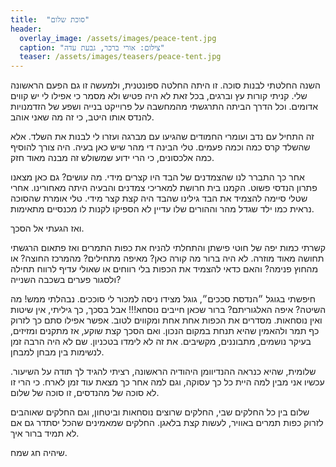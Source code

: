 ```yaml
---
title:  "סוכת שלום"
header:
  overlay_image: /assets/images/peace-tent.jpg
  caption: "צילום: אורי ברכר, גבעת עדה"
  teaser: /assets/images/teasers/peace-tent.jpg
---
```

השנה החלטתי לבנות סוכה. זו היתה החלטה ספונטנית, <!--more-->ולמעשה זו גם הפעם הראשונה שלי.
קניתי קורות עץ וברגים, בכל זאת לא היה פטיש ולא מסמר כי אפילו לי יש קווים אדומים.
וכל הדרך הביתה התרגשתי מהמחשבה על פרוייקט בנייה ושפע של הזדמנויות
להנדס אותו היטב, כי זה מה שאני אוהב.

זה התחיל עם נדב ועומרי החמודים שהגיעו עם מברגה ועזרו לי לבנות את השלד.
אלא שהשלד קרס כמה וכמה פעמים. טלי הבינה די מהר שיש כאן בעיה.
היה צורך להוסיף כמה אלכסונים, כי הרי ידוע שמשולש זה מבנה מאוד חזק.

אחר כך התברר לנו שהצמדנים של הבד היו קצרים מידי. מה עושים?
גם כאן מצאנו פתרון הנדסי פשוט. הקמנו בית חרושת למאריכי צמדנים והבעיה היתה מאחורינו.
אחרי שטלי סיימה להצמיד את הבד גילינו שהבד היה קצת קצר מידי.
טלי אומרת שהסוכה נראית כמו ילד שגדל מהר וההורים שלו עדיין לא הספיקו לקנות לו מכנסיים מתאימות.

ואז הגעתי אל הסכך.

קשרתי כמות יפה של חוטי פישתן והתחלתי להניח את כפות התמרים ואז פתאום הרגשתי תחושה מאוד מוזרה.
לא היה ברור מה קורה כאן? מאיפה מתחילים? מהמרכז החוצה? או מהחוץ פנימה?
והאם כדאי להצמיד את הכפות בלי רווחים או שאולי עדיף לרווח תחילה ולסגור פערים בשכבה השנייה?

חיפשתי בגוגל ״הנדסת סככים״, גוגל מצידו ניסה למכור לי סוככים. נבהלתי ממש! מה השיטה? איפה האלגוריתם?
ברור שכאן חייבים נוסחא!!! אבל בסכך, כך גיליתי, אין שיטות ואין נוסחאות.
מסדרים את הכפות אחת אחת ומקווים לטוב. אפשר אפילו סתם כך לזרוק כף תמר ולהאמין שהיא תנחת במקום הנכון.
ואם הסכך קצת שוקע, אז מתקנים ומזיזים, בעיקר נושמים, מתבוננים, מקשיבים.
את זה לא לימדו בטכניון. שם לא היה הרבה זמן לנשימות בין מבחן למבחן.

שלומית, שהיא כנראה ההנדיוומן היהודיה הראשונה, רציתי להגיד לך תודה על השיעור.
עכשיו אני מבין למה היית כל כך עסוקה, וגם למה אחר כך מצאת עוד זמן לארח.
כי הרי זו לא סוכה של מהנדסים, זו סוכה של שלום.

שלום בין כל החלקים שבי, החלקים שרוצים נוסחאות וביטחון,
וגם החלקים שאוהבים לזרוק כפות תמרים באוויר, לעשות קצת בלאגן.
החלקים שמאמינים שהכל יסתדר גם אם לא תמיד ברור איך.

שיהיה חג שמח.
